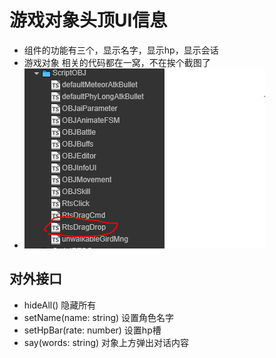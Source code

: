 # 游戏对象头顶UI信息

- 组件的功能有三个，显示名字，显示hp，显示会话
- 游戏对象 相关的代码都在一窝，不在挨个截图了
- ![代码](img/drag.PNG)

## 对外接口

-  hideAll() 隐藏所有
-  setName(name: string) 设置角色名字
-  setHpBar(rate: number) 设置hp槽
-  say(words: string) 对象上方弹出对话内容
